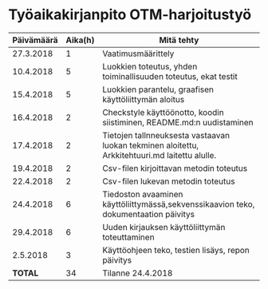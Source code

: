 # Työaikakirjanpito OTM-harjoitustyö

Päivämäärä | Aika(h) | Mitä tehty
--- | --- | ---
27.3.2018| 1 | Vaatimusmäärittely
10.4.2018| 5 | Luokkien toteutus, yhden toiminallisuuden toteutus, ekat testit
15.4.2018| 5 | Luokkien parantelu, graafisen käyttöliittymän aloitus
16.4.2018| 2 | Checkstyle käyttöönotto, koodin siistiminen, README.md:n uudistaminen
17.4.2018| 2 | Tietojen tallnneuksesta vastaavan luokan tekminen aloitettu, Arkkitehtuuri.md laitettu alulle.
19.4.2018| 2 | Csv-filen kirjoittavan metodin toteutus
22.4.2018| 2 | Csv-filen lukevan metodin toteutus
24.4.2018| 6 | Tiedoston avaaminen käyttöliittymässä,sekvenssikaavion teko, dokumentaation päivitys
29.4.2018| 6 | Uuden kirjauksen käyttöliittymän toteuttaminen
2.5.2018| 3 | Käyttöohjeen teko, testien lisäys, repon päivitys
__TOTAL__ | 34 | Tilanne 24.4.2018 

 
